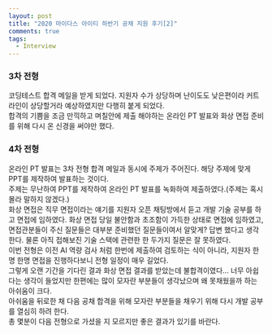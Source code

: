 ```yaml
---
layout: post
title: "2020 마이다스 아이티 하반기 공채 지원 후기[2]"
comments: true
tags: 
  - Interview
---
```


### 3차 전형

코딩테스트 합격 메일을 받게 되었다. 지원자 수가 상당하며 난이도도 낮은편이라 커트라인이 상당할거라 예상하였지만 다행히 붙게 되었다.    
합격의 기쁨을 조금 만끽하고 며칠안에 제출 해야하는 온라인 PT 발표와 화상 면접 준비를 위해 다시 온 신경을 써야만 했다.    


### 4차 전형

온라인 PT 발표는 3차 전형 합격 메일과 동시에 주제가 주어진다. 해당 주제에 맞게 PPT를 제작하여 발표하는 것이다.    
주제는 무난하여 PPT를 제작하여 온라인 PT 발표를 녹화하여 제출하였다.(주제는 혹시 몰라 말하지 않겠다.)    
화상 면접은 직무 면접이라는 얘기를 지원자 오픈 채팅방에서 듣고 개발 기술 공부를 하고 면접에 임하였다. 화상 면접 당일 불안함과 초조함이 가득한 상태로 면접에 임하였고, 면접관분들이 주신 질문들은 대부분 준비했던 질문들이여서 알맞게? 답변 했다고 생각한다. 물론 아직 접해보진 기술 스택에 관련한 한 두가지 질문은 잘 못하였다.    
이번 전형은 이전 AI 역량 검사 처럼 한번에 제출하여 검토하는 식이 아니라, 지원자 한명 한명 면접을 진행하다보니 전형 일정이 매우 길었다.    
그렇게 오랜 기간을 기다린 결과 화상 면접 결과를 받았는데 불합격이였다... 너무 아쉽다는 생각이 들었지만 한편에는 많이 모자란 부분들이 생각났으며 왜 못채웠을까 하는 아쉬움이 크다.    
아쉬움을 뒤로한 채 다음 공채 합격을 위해 모자란 부분들을 채우기 위해 다시 개발 공부를 열심히 하려 한다.    
총 몇분이 다음 전형으로 가셨을 지 모르지만 좋은 결과가 있기를 바란다.